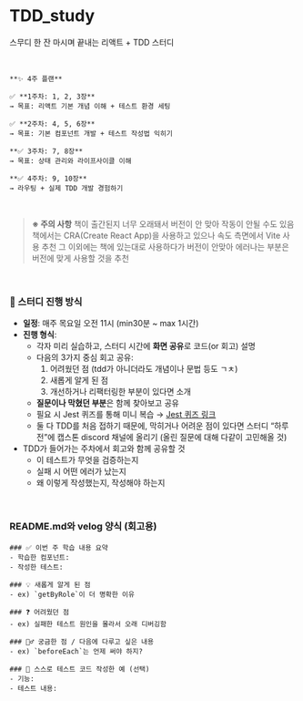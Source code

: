 # TDD_study
스무디 한 잔 마시며 끝내는 리액트 + TDD 스터디

<br />

```
**✨ 4주 플랜**

✅ **1주차: 1, 2, 3장**
→ 목표: 리액트 기본 개념 이해 + 테스트 환경 세팅

✅ **2주차: 4, 5, 6장**
→ 목표: 기본 컴포넌트 개발 + 테스트 작성법 익히기

**✅ 3주차: 7, 8장**
→ 목표: 상태 관리와 라이프사이클 이해

**✅ 4주차: 9, 10장**
→ 라우팅 + 실제 TDD 개발 경험하기
```

<br />

> **※ 주의 사항**
책이 출간된지 너무 오래돼서 버전이 안 맞아 작동이 안될 수도 있음
책에서는 CRA(Create React App)을 사용하고 있으나 속도 측면에서 Vite 사용 추천
그 이외에는 책에 있는대로 사용하다가 버전이 안맞아 에러나는 부분은 버전에 맞게 사용할 것을 추천
> 

<br />

### 🧾 스터디 진행 방식

- **일정**: 매주 목요일 오전 11시 (min30분 ~ max 1시간)
- **진행 형식**:
    - 각자 미리 실습하고, 스터디 시간에 **화면 공유**로 코드(or 회고) 설명
    - 다음의 3가지 중심 회고 공유:
        1. 어려웠던 점 (tdd가 아니더라도 개념이나 문법 등도 ㄱㅊ)
        2. 새롭게 알게 된 점
        3. 개선하거나 리팩터링한 부분이 있다면 소개
    - **질문이나 막혔던 부분**은 함께 찾아보고 공유
    - 필요 시 Jest 퀴즈를 통해 미니 복습 → [Jest 퀴즈 링크](https://www.tutorialspoint.com/jest/quiz_on_jest-overview.htm)
    - 둘 다 TDD를 처음 접하기 때문에, 막히거나 어려운 점이 있다면 스터디 “하루 전”에 캡스톤 discord 채널에 올리기 (올린 질문에 대해 다같이 고민해올 것)
- TDD가 들어가는 주차에서 회고와 함께 공유할 것
    - 이 테스트가 무엇을 검증하는지
    - 실패 시 어떤 에러가 났는지
    - 왜 이렇게 작성했는지, 작성해야 하는지

<br />

### README.md와 velog 양식 (회고용)

```
### ✅ 이번 주 학습 내용 요약
- 학습한 컴포넌트: 
- 작성한 테스트:

### 💡 새롭게 알게 된 점
- ex) `getByRole`이 더 명확한 이유

### ❓ 어려웠던 점
- ex) 실패한 테스트 원인을 몰라서 오래 디버깅함

### 🙋‍♂️ 궁금한 점 / 다음에 다루고 싶은 내용
- ex) `beforeEach`는 언제 써야 하지?

### 🧩 스스로 테스트 코드 작성한 예 (선택)
- 기능: 
- 테스트 내용:
```
